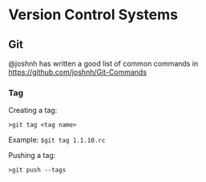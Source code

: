 # Version Control Systems
## Git
@joshnh has written a good list of common commands in https://github.com/joshnh/Git-Commands

### Tag
Creating a tag:

`>git tag <tag name>` 

Example: `$git tag 1.1.10.rc` 

Pushing a tag:

`>git push --tags`
